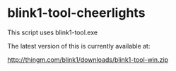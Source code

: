 blink1-tool-cheerlights
=======================

This script uses blink1-tool.exe

The latest version of this is currently available at:

http://thingm.com/blink1/downloads/blink1-tool-win.zip
